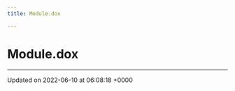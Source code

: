 ```yaml
---
title: Module.dox

---
```


# Module.dox








-------------------------------

Updated on 2022-06-10 at 06:08:18 +0000
